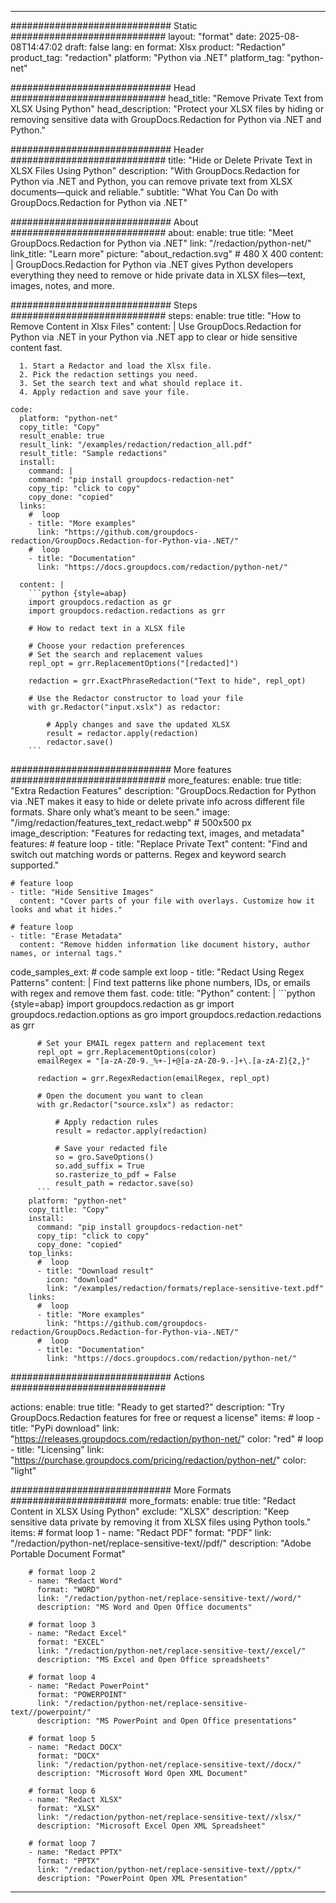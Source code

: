 
---
############################# Static ############################
layout: "format"
date:  2025-08-08T14:47:02
draft: false
lang: en
format: Xlsx
product: "Redaction"
product_tag: "redaction"
platform: "Python via .NET"
platform_tag: "python-net"

############################# Head ############################
head_title: "Remove Private Text from XLSX Using Python"
head_description: "Protect your XLSX files by hiding or removing sensitive data with GroupDocs.Redaction for Python via .NET and Python."

############################# Header ############################
title: "Hide or Delete Private Text in XLSX Files Using Python" 
description: "With GroupDocs.Redaction for Python via .NET and Python, you can remove private text from XLSX documents—quick and reliable."
subtitle: "What You Can Do with GroupDocs.Redaction for Python via .NET" 

############################# About ############################
about:
    enable: true
    title: "Meet GroupDocs.Redaction for Python via .NET"
    link: "/redaction/python-net/"
    link_title: "Learn more"
    picture: "about_redaction.svg" # 480 X 400
    content: |
       GroupDocs.Redaction for Python via .NET gives Python developers everything they need to remove or hide private data in XLSX files—text, images, notes, and more.

############################# Steps ############################
steps:
    enable: true
    title: "How to Remove Content in Xlsx Files"
    content: |
      Use GroupDocs.Redaction for Python via .NET in your Python via .NET app to clear or hide sensitive content fast.
      
      1. Start a Redactor and load the Xlsx file.
      2. Pick the redaction settings you need.
      3. Set the search text and what should replace it.
      4. Apply redaction and save your file.
   
    code:
      platform: "python-net"
      copy_title: "Copy"
      result_enable: true
      result_link: "/examples/redaction/redaction_all.pdf"
      result_title: "Sample redactions"
      install:
        command: |
        command: "pip install groupdocs-redaction-net"
        copy_tip: "click to copy"
        copy_done: "copied"
      links:
        #  loop
        - title: "More examples"
          link: "https://github.com/groupdocs-redaction/GroupDocs.Redaction-for-Python-via-.NET/"
        #  loop
        - title: "Documentation"
          link: "https://docs.groupdocs.com/redaction/python-net/"
          
      content: |
        ```python {style=abap}
        import groupdocs.redaction as gr
        import groupdocs.redaction.redactions as grr

        # How to redact text in a XLSX file

        # Choose your redaction preferences
        # Set the search and replacement values
        repl_opt = grr.ReplacementOptions("[redacted]")
                
        redaction = grr.ExactPhraseRedaction("Text to hide", repl_opt)

        # Use the Redactor constructor to load your file
        with gr.Redactor("input.xslx") as redactor:

            # Apply changes and save the updated XLSX
            result = redactor.apply(redaction)
            redactor.save()
        ```            


############################# More features ############################
more_features:
  enable: true
  title: "Extra Redaction Features"
  description: "GroupDocs.Redaction for Python via .NET makes it easy to hide or delete private info across different file formats. Share only what’s meant to be seen."
  image: "/img/redaction/features_text_redact.webp" # 500x500 px
  image_description: "Features for redacting text, images, and metadata"
  features:
    # feature loop
    - title: "Replace Private Text"
      content: "Find and switch out matching words or patterns. Regex and keyword search supported."

    # feature loop
    - title: "Hide Sensitive Images"
      content: "Cover parts of your file with overlays. Customize how it looks and what it hides."

    # feature loop
    - title: "Erase Metadata"
      content: "Remove hidden information like document history, author names, or internal tags."
      
  code_samples_ext:
    # code sample ext loop
    - title: "Redact Using Regex Patterns"
      content: |
        Find text patterns like phone numbers, IDs, or emails with regex and remove them fast.
      code:
        title: "Python"
        content: |
          ```python {style=abap}
          import groupdocs.redaction as gr
          import groupdocs.redaction.options as gro
          import groupdocs.redaction.redactions as grr

          # Set your EMAIL regex pattern and replacement text
          repl_opt = grr.ReplacementOptions(color)
          emailRegex = "[a-zA-Z0-9._%+-]+@[a-zA-Z0-9.-]+\.[a-zA-Z]{2,}"

          redaction = grr.RegexRedaction(emailRegex, repl_opt)

          # Open the document you want to clean
          with gr.Redactor("source.xslx") as redactor:

              # Apply redaction rules
              result = redactor.apply(redaction)

              # Save your redacted file
              so = gro.SaveOptions()
              so.add_suffix = True
              so.rasterize_to_pdf = False
              result_path = redactor.save(so)
          ```
        platform: "python-net"
        copy_title: "Copy"
        install:
          command: "pip install groupdocs-redaction-net"
          copy_tip: "click to copy"
          copy_done: "copied"
        top_links:
          #  loop
          - title: "Download result"
            icon: "download"
            link: "/examples/redaction/formats/replace-sensitive-text.pdf"
        links:
          #  loop
          - title: "More examples"
            link: "https://github.com/groupdocs-redaction/GroupDocs.Redaction-for-Python-via-.NET/"
          #  loop
          - title: "Documentation"
            link: "https://docs.groupdocs.com/redaction/python-net/"


############################# Actions ############################

actions:
  enable: true
  title: "Ready to get started?"
  description: "Try GroupDocs.Redaction features for free or request a license"
  items:
    #  loop
    - title: "PyPi download"
      link: "https://releases.groupdocs.com/redaction/python-net/"
      color: "red"
        #  loop
    - title: "Licensing"
      link: "https://purchase.groupdocs.com/pricing/redaction/python-net/"
      color: "light"


############################# More Formats #####################
more_formats:
    enable: true
    title: "Redact Content in XLSX Using Python"
    exclude: "XLSX"
    description: "Keep sensitive data private by removing it from XLSX files using Python tools."
    items: 
        # format loop 1
        - name: "Redact PDF"
          format: "PDF"
          link: "/redaction/python-net/replace-sensitive-text//pdf/"
          description: "Adobe Portable Document Format"

        # format loop 2
        - name: "Redact Word"
          format: "WORD"
          link: "/redaction/python-net/replace-sensitive-text//word/"
          description: "MS Word and Open Office documents"
          
        # format loop 3
        - name: "Redact Excel"
          format: "EXCEL"
          link: "/redaction/python-net/replace-sensitive-text//excel/"
          description: "MS Excel and Open Office spreadsheets"

        # format loop 4
        - name: "Redact PowerPoint"
          format: "POWERPOINT"
          link: "/redaction/python-net/replace-sensitive-text//powerpoint/"
          description: "MS PowerPoint and Open Office presentations"

        # format loop 5
        - name: "Redact DOCX"
          format: "DOCX"
          link: "/redaction/python-net/replace-sensitive-text//docx/"
          description: "Microsoft Word Open XML Document"
          
        # format loop 6
        - name: "Redact XLSX"
          format: "XLSX"
          link: "/redaction/python-net/replace-sensitive-text//xlsx/"
          description: "Microsoft Excel Open XML Spreadsheet"
          
        # format loop 7
        - name: "Redact PPTX"
          format: "PPTX"
          link: "/redaction/python-net/replace-sensitive-text//pptx/"
          description: "PowerPoint Open XML Presentation"


---